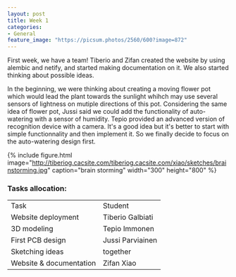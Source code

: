 ```yaml
---
layout: post
title: Week 1
categories:
- General
feature_image: "https://picsum.photos/2560/600?image=872"
---
```


First week, we have a team! Tiberio and Zifan created the website by using alembic and netify, and started making documentation on it. We also started thinking about possible ideas.  

In the beginning, we were thinking about creating a moving flower pot which would lead the plant towards the sunlight whihch may use several sensors of lightness on mutiple directions of this pot. Considering the same idea of flower pot, Jussi said we could add the functionality of auto-watering with a sensor of humidity. Tepio provided an advanced version of recognition device with a camera. It's a good idea but it's better to start with simple functionnality and then implement it. So we finally decide to focus on the auto-watering design first.  

{% include figure.html image="http://tiberiog.cacsite.com/tiberiog.cacsite.com/xiao/sketches/brainstorming.jpg" caption="brain storming" width="300" height="800" %}

### Tasks allocation:
<table style= "word-wrap:break-word;word-break:break-all;">
<tr>
<td>Task </td>
<td>Student</td>
</tr>
<tr>
<td>Website deployment </td>
<td>Tiberio Galbiati</td>
</tr>
<tr>
<td>3D modeling </td>
<td>Tepio Immonen</td>
</tr>
<tr>
<td>First PCB design </td>
<td> Jussi Parviainen</td>
</tr>
<tr>
<td>Sketching ideas  </td>
<td>together</td>
</tr>
<tr>
<td>Website & documentation</td>
<td>Zifan Xiao</td>
</tr>
</table>
